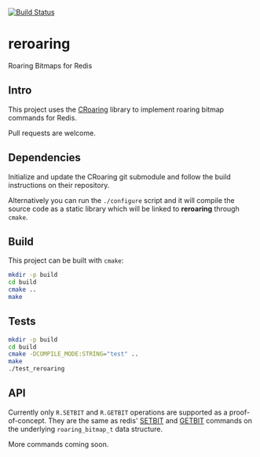 [![Build Status](https://travis-ci.org/aviggiano/reroaring.svg?branch=master)](https://travis-ci.org/aviggiano/reroaring)

reroaring
=========
Roaring Bitmaps for Redis

## Intro

This project uses the [CRoaring](https://github.com/RoaringBitmap/CRoaring) library to implement roaring bitmap commands for Redis.

Pull requests are welcome.

## Dependencies

Initialize and update the CRoaring git submodule and follow the build instructions on their repository.

Alternatively you can run the `./configure` script and it will compile the source code as a static library which will be linked to **reroaring** through `cmake`.

## Build

This project can be built with `cmake`:

```bash
mkdir -p build
cd build
cmake ..
make
```

## Tests

```bash
mkdir -p build
cd build
cmake -DCOMPILE_MODE:STRING="test" ..
make
./test_reroaring
```

## API

Currently only `R.SETBIT` and `R.GETBIT` operations are supported as a proof-of-concept. They are the same as redis' [SETBIT](https://redis.io/commands/setbit) and [GETBIT](https://redis.io/commands/getbit) commands on the underlying `roaring_bitmap_t` data structure.

More commands coming soon.
